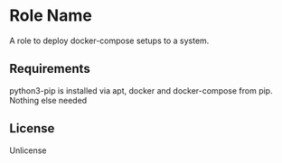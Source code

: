 Role Name
=========

A role to deploy docker-compose setups to a system.

Requirements
------------

python3-pip is installed via apt, docker and docker-compose from pip. Nothing else needed

License
-------

Unlicense

